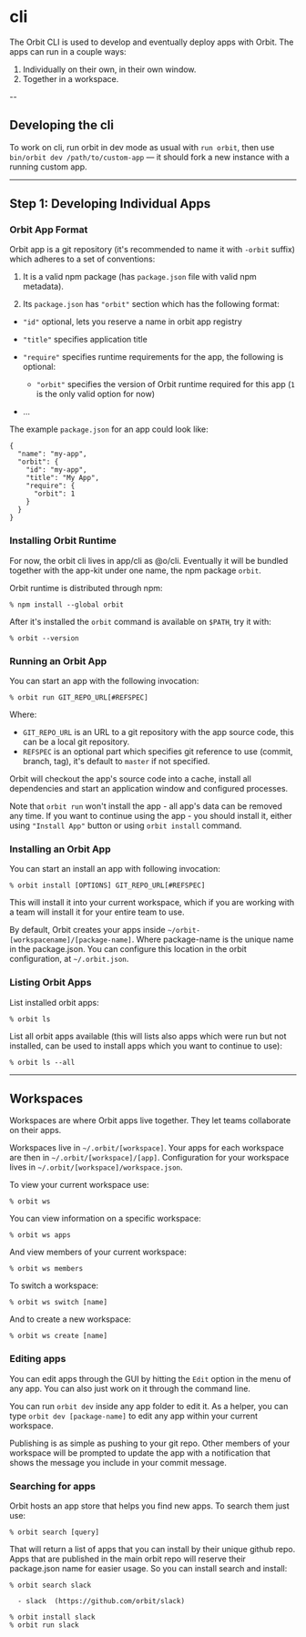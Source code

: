 # cli

The Orbit CLI is used to develop and eventually deploy apps with Orbit. The apps can run in a couple ways:

1. Individually on their own, in their own window.
2. Together in a workspace.

--

## Developing the cli

To work on cli, run orbit in dev mode as usual with `run orbit`, then use `bin/orbit dev /path/to/custom-app` — it should fork a new instance with a running custom app.

---

## Step 1: Developing Individual Apps

### Orbit App Format

Orbit app is a git repository (it's recommended to name it with `-orbit` suffix)
which adheres to a set of conventions:

1. It is a valid npm package (has `package.json` file with valid npm metadata).

2. Its `package.json` has `"orbit"` section which has the following format:

- `"id"` optional, lets you reserve a name in orbit app registry

- `"title"` specifies application title

- `"require"` specifies runtime requirements for the app, the following is
  optional:

  - `"orbit"` specifies the version of Orbit runtime required for this app (`1`
    is the only valid option for now)

- …

The example `package.json` for an app could look like:

```
{
  "name": "my-app",
  "orbit": {
    "id": "my-app",
    "title": "My App",
    "require": {
      "orbit": 1
    }
  }
}
```

### Installing Orbit Runtime

For now, the orbit cli lives in app/cli as @o/cli. Eventually it will be bundled together with the app-kit under one name, the npm package `orbit`.

Orbit runtime is distributed through npm:

    % npm install --global orbit

After it's installed the `orbit` command is available on `$PATH`, try it with:

    % orbit --version

### Running an Orbit App

You can start an app with the following invocation:

    % orbit run GIT_REPO_URL[#REFSPEC]

Where:

- `GIT_REPO_URL` is an URL to a git repository with the app source code, this
  can be a local git repository.
- `REFSPEC` is an optional part which specifies git reference to use (commit,
  branch, tag), it's default to `master` if not specified.

Orbit will checkout the app's source code into a cache, install all dependencies
and start an application window and configured processes.

Note that `orbit run` won't install the app - all app's data can be removed any
time. If you want to continue using the app - you should install it, either
using `"Install App"` button or using `orbit install` command.

### Installing an Orbit App

You can start an install an app with following invocation:

    % orbit install [OPTIONS] GIT_REPO_URL[#REFSPEC]

This will install it into your current workspace, which if you are working with
a team will install it for your entire team to use.

By default, Orbit creates your apps inside
`~/orbit-[workspacename]/[package-name]`. Where package-name is the unique name
in the package.json. You can configure this location in the orbit configuration,
at `~/.orbit.json`.

### Listing Orbit Apps

List installed orbit apps:

    % orbit ls

List all orbit apps available (this will lists also apps which were run but not
installed, can be used to install apps which you want to continue to use):

    % orbit ls --all

---

## Workspaces

Workspaces are where Orbit apps live together. They let teams collaborate on
their apps.

Workspaces live in `~/.orbit/[workspace]`. Your apps for each workspace are then
in `~/.orbit/[workspace]/[app]`. Configuration for your workspace lives in `~/.orbit/[workspace]/workspace.json`.

To view your current workspace use:

    % orbit ws

You can view information on a specific workspace:

    % orbit ws apps

And view members of your current workspace:

    % orbit ws members

To switch a workspace:

    % orbit ws switch [name]

And to create a new workspace:

    % orbit ws create [name]

### Editing apps

You can edit apps through the GUI by hitting the `Edit` option in the menu of
any app. You can also just work on it through the command line.

You can run `orbit dev` inside any app folder to edit it. As a helper, you can
type `orbit dev [package-name]` to edit any app within your current workspace.

Publishing is as simple as pushing to your git repo. Other members of your
workspace will be prompted to update the app with a notification that shows the
message you include in your commit message.

### Searching for apps

Orbit hosts an app store that helps you find new apps. To search them just use:

    % orbit search [query]

That will return a list of apps that you can install by their unique github
repo. Apps that are published in the main orbit repo will reserve their
package.json name for easier usage. So you can install search and install:

```
% orbit search slack

  - slack  (https://github.com/orbit/slack)

% orbit install slack
% orbit run slack

```
